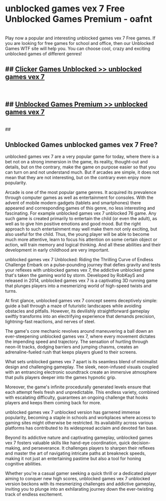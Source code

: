 # unblocked games vex 7 Free Unblocked Games Premium - oafnt <br>
<br>
Play now a popular and interesting unblocked games vex 7 Free games. If you are looking for free games for school and office, then our Unblocked Games WTF site will help you. You can choose cool, crazy and exciting unblocked games of different genres!


## ##  [Clicker Games Unblocked >> unblocked games vex 7](http://freeplayer.one?title=unblocked_games_vex_7&ref=M1)
  <br>

##  ## [Unblocked Games Premium >> unblocked games vex 7](http://freeplayer.one?title=unblocked_games_vex_7&ref=M1)
  <br>
  ##



## Unblocked Games unblocked games vex 7 Free?

unblocked games vex 7 are a very popular game for today, where there is a bet not on a strong immersion in the game, its reality, thought-out and details, but on the contrary, make the game on purpose easier so that you can turn on and not understand much. But if arcades are simple, it does not mean that they are not interesting, but on the contrary even enjoy more popularity.

Arcade is one of the most popular game genres. It acquired its prevalence through computer games as well as entertainment for consoles. With the advent of mobile modern gadgets (tablets and smartphones) there appeared and corresponding games of this genre, no less interesting and fascinating. For example unblocked games vex 7 unblocked 76 game. Any such game is created primarily to entertain the child (or even the adult), as well as to give him positive emotions and good mood. But the right approach to such entertainment may well make them not only exciting, but also useful for the child. Thus, the young player will be able to become much more attentive, learn to focus his attention on some certain object or action, will train memory and logical thinking. And all these abilities and their development in early childhood are very important.

unblocked games vex 7 Unblocked: Riding the Thrilling Curve of Endless Challenge
Embark on a pulse-pounding journey that defies gravity and tests your reflexes with unblocked games vex 7, the addictive unblocked game that's taken the gaming world by storm. Developed by RobKayS and released in 2014, unblocked games vex 7 is a captivating 3D running game that plunges players into a mesmerizing world of high-speed twists and turns.

At first glance, unblocked games vex 7 concept seems deceptively simple: guide a ball through a maze of futuristic landscapes while avoiding obstacles and pitfalls. However, its devilishly straightforward gameplay swiftly transforms into an electrifying experience that demands precision, lightning-fast reactions, and nerves of steel.

The game's core mechanic revolves around maneuvering a ball down an ever-steepening unblocked games vex 7, where every movement dictates the impending speed and trajectory. The sensation of hurtling through neon-lit tracks, dodging barriers and jumping chasms, creates an adrenaline-fueled rush that keeps players glued to their screens.

What sets unblocked games vex 7 apart is its seamless blend of minimalist design and challenging gameplay. The sleek, neon-infused visuals coupled with an entrancing electronic soundtrack create an immersive atmosphere that pulls players deeper into the games hypnotic grip.

Moreover, the game's infinite procedurally generated levels ensure that each attempt feels fresh and unpredictable. This endless variety, combined with escalating difficulty, guarantees an ongoing challenge that hooks players and keeps them coming back for more.

unblocked games vex 7 unblocked version has garnered immense popularity, becoming a staple in schools and workplaces where access to gaming sites might otherwise be restricted. Its availability across various platforms has contributed to its widespread acclaim and devoted fan base.

Beyond its addictive nature and captivating gameplay, unblocked games vex 7 fosters valuable skills like hand-eye coordination, quick decision-making, and perseverance. It challenges players to sharpen their reflexes and master the art of navigating intricate paths at breakneck speeds, making it not just an entertaining pastime but also a tool for honing cognitive abilities.

Whether you're a casual gamer seeking a quick thrill or a dedicated player aiming to conquer new high scores, unblocked games vex 7 unblocked version beckons with its mesmerizing challenges and addictive gameplay, inviting you to plunge into an exhilarating journey down the ever-twisting track of endless excitement.